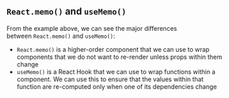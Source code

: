 
## `React.memo()` and `useMemo()`

From the example above, we can see the major differences between `React.memo()` and `useMemo()`:

- `React.memo()` is a higher-order component that we can use to wrap components that we do not want to re-render unless props within them change
- `useMemo()` is a React Hook that we can use to wrap functions within a component. We can use this to ensure that the values within that function are re-computed only when one of its dependencies change

